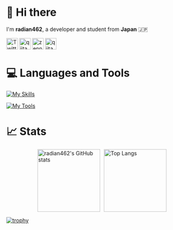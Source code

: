 <!--
**radian462/radian462** is a ✨ _special_ ✨ repository because its `README.md` (this file) appears on your GitHub profile.

Here are some ideas to get you started:

- 🔭 I’m currently working on ...
- 🌱 I’m currently learning ...
- 👯 I’m looking to collaborate on ...
- 🤔 I’m looking for help with ...
- 💬 Ask me about ...
- 📫 How to reach me: ...
- 😄 Pronouns: ...
- ⚡ Fun fact: ...
-->

# 👋 Hi there
I'm **radian462**, a developer and student from **Japan** 🇯🇵  

<p>
    <a href="https://x.com/radian462"><img alt="Twitter" width="30px" src="https://simpleicons.org/icons/x.svg" /></a>
    <a href="https://bsky.app/profile/did:plc:sggbtldl6x3jq5xveequpip6"><img alt="qiita" width="30px" src="https://simpleicons.org/icons/bluesky.svg" /></a>
    <a href="https://zenn.dev/radian462"><img alt="zenn" width="30px" src="https://simpleicons.org/icons/zenn.svg" /></a>
    <a href="https://qiita.com/radian462"><img alt="qiita" width="30px" src="https://simpleicons.org/icons/qiita.svg" /></a>
</p>

# 💻 Languages and Tools
[![My Skills](https://skillicons.dev/icons?i=python,go,html,css,bootstrap,discord)](https://skillicons.dev)

[![My Tools](https://skillicons.dev/icons?i=git,github,gitlab,docker,gcp,redis,vscode)](https://skillicons.dev)

# 📈 Stats
<div style="display: flex; justify-content: center; gap: 10px;">
    <img src="https://github-readme-stats.vercel.app/api?username=radian462&show_icons=true&theme=dark&count_private=true" alt="radian462's GitHub stats" height="165" />
    <img src="https://github-readme-stats.vercel.app/api/top-langs?username=radian462&show_icons=true&locale=en&layout=compact&theme=dark" alt="Top Langs" height="165" />
</div>

[![trophy](https://github-profile-trophy.vercel.app/?username=radian462&theme=onedark)](https://github.com/ryo-ma/github-profile-trophy)
